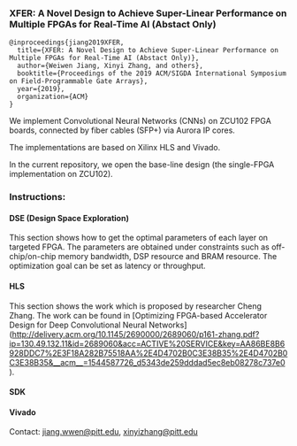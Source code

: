 ### XFER: A Novel Design to Achieve Super-Linear Performance on Multiple FPGAs for Real-Time AI (Abstact Only)

```
@inproceedings{jiang2019XFER,  
  title={XFER: A Novel Design to Achieve Super-Linear Performance on Multiple FPGAs for Real-Time AI (Abstact Only)},  
  author={Weiwen Jiang, Xinyi Zhang, and others},  
  booktitle={Proceedings of the 2019 ACM/SIGDA International Symposium on Field-Programmable Gate Arrays},  
  year={2019},  
  organization={ACM}  
}
```

We implement Convolutional Neural Networks (CNNs) on ZCU102 FPGA boards, connected by fiber cables (SFP+) via Aurora IP cores.

The implementations are based on Xilinx HLS and Vivado.

In the current repository, we open the base-line design (the single-FPGA implementation on ZCU102).

### Instructions:

#### DSE (Design Space Exploration)
This section shows how to get the optimal parameters of each layer on targeted FPGA. The parameters are obtained under constraints such as off-chip/on-chip memory bandwidth, DSP resource and BRAM resource. The optimization goal can be set as latency or throughput.

#### HLS
This section shows the work which is proposed by researcher Cheng Zhang. The work can be found in [Optimizing FPGA-based Accelerator Design for Deep Convolutional Neural Networks] (http://delivery.acm.org/10.1145/2690000/2689060/p161-zhang.pdf?ip=130.49.132.11&id=2689060&acc=ACTIVE%20SERVICE&key=AA86BE8B6928DDC7%2E3F18A282B75518AA%2E4D4702B0C3E38B35%2E4D4702B0C3E38B35&__acm__=1544587726_d5343de259dddad5ec8eb08278c737e0).

#### SDK

#### Vivado

Contact: jiang.wwen@pitt.edu, xinyizhang@pitt.edu
